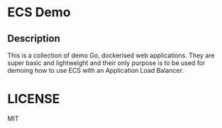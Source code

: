 # ECS Demo

## Description
This is a collection of demo Go, dockerised web applications. They are super basic and lightweight and their only purpose is to be used for demoing how to use ECS with an Application Load Balancer.

# LICENSE
MIT
